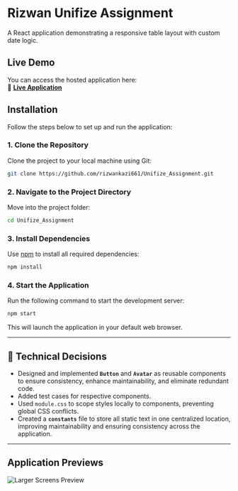 # Rizwan Unifize Assignment

A React application demonstrating a responsive table layout with custom date logic.

##  Live Demo  

You can access the hosted application here:  
🔗 **[Live Application](https://beautiful-arithmetic-18fecb.netlify.app/)**  

##  Installation  

Follow the steps below to set up and run the application:

### 1. Clone the Repository  
Clone the project to your local machine using Git:

```bash
git clone https://github.com/rizwankazi661/Unifize_Assignment.git
```

### 2. Navigate to the Project Directory  
Move into the project folder:

```bash
cd Unifize_Assignment
```

### 3. Install Dependencies  
Use [npm](https://www.npmjs.com/) to install all required dependencies:

```bash
npm install
```

### 4. Start the Application  
Run the following command to start the development server:

```bash
npm start
```

This will launch the application in your default web browser. 

---

## 📌 Technical Decisions

- Designed and implemented **`Button`** and **`Avatar`** as reusable components to ensure consistency, enhance maintainability, and eliminate redundant code. 
- Added test cases for respective components.
- Used `module.css` to scope styles locally to components, preventing global CSS conflicts.
- Created a **`constants`** file to store all static text in one centralized location, improving maintainability and ensuring consistency across the application.  
---

## Application Previews

![Larger Screens Preview](https://github.com/user-attachments/assets/7a2a1b75-03f9-48b0-bd11-9fec455475bf)



